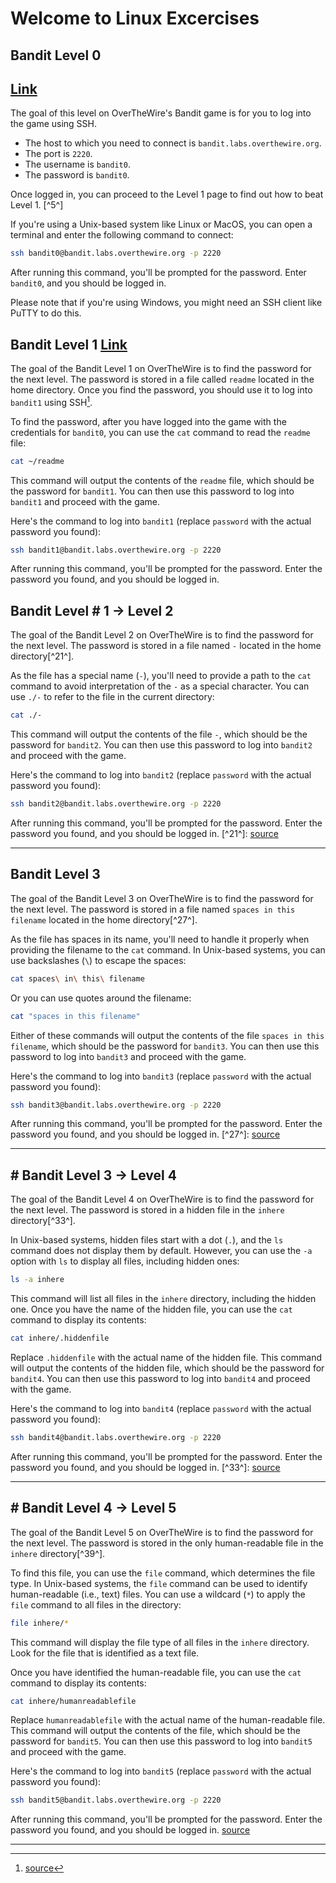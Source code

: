 # Welcome to Linux Excercises

## Bandit Level 0
## [Link](https://overthewire.org/wargames/bandit/bandit0.html)
The goal of this level on OverTheWire's Bandit game is for you to log into the game using SSH. 

- The host to which you need to connect is `bandit.labs.overthewire.org`.
- The port is `2220`.
- The username is `bandit0`.
- The password is `bandit0`.

Once logged in, you can proceed to the Level 1 page to find out how to beat Level 1. [^5^]

If you're using a Unix-based system like Linux or MacOS, you can open a terminal and enter the following command to connect:

```bash
ssh bandit0@bandit.labs.overthewire.org -p 2220
```

After running this command, you'll be prompted for the password. Enter `bandit0`, and you should be logged in.

Please note that if you're using Windows, you might need an SSH client like PuTTY to do this.

## Bandit Level 1 [Link](https://overthewire.org/wargames/bandit/bandit1.html)

The goal of the Bandit Level 1 on OverTheWire is to find the password for the next level. The password is stored in a file called `readme` located in the home directory. Once you find the password, you should use it to log into `bandit1` using SSH[^13^].

To find the password, after you have logged into the game with the credentials for `bandit0`, you can use the `cat` command to read the `readme` file:

```bash
cat ~/readme
```

This command will output the contents of the `readme` file, which should be the password for `bandit1`. You can then use this password to log into `bandit1` and proceed with the game.

Here's the command to log into `bandit1` (replace `password` with the actual password you found):

```bash
ssh bandit1@bandit.labs.overthewire.org -p 2220
```

After running this command, you'll be prompted for the password. Enter the password you found, and you should be logged in.

[^13^]: [source](https://overthewire.org/wargames/bandit/bandit1.html)

## Bandit Level # 1 → Level 2

The goal of the Bandit Level 2 on OverTheWire is to find the password for the next level. The password is stored in a file named `-` located in the home directory[^21^].

As the file has a special name (`-`), you'll need to provide a path to the `cat` command to avoid interpretation of the `-` as a special character. You can use `./-` to refer to the file in the current directory:

```bash
cat ./-
```

This command will output the contents of the file `-`, which should be the password for `bandit2`. You can then use this password to log into `bandit2` and proceed with the game.

Here's the command to log into `bandit2` (replace `password` with the actual password you found):

```bash
ssh bandit2@bandit.labs.overthewire.org -p 2220
```

After running this command, you'll be prompted for the password. Enter the password you found, and you should be logged in.   [^21^]: [source](https://overthewire.org/wargames/bandit/bandit2.html)

----
## Bandit Level 3
The goal of the Bandit Level 3 on OverTheWire is to find the password for the next level. The password is stored in a file named `spaces in this filename` located in the home directory[^27^].

As the file has spaces in its name, you'll need to handle it properly when providing the filename to the `cat` command. In Unix-based systems, you can use backslashes (`\`) to escape the spaces:

```bash
cat spaces\ in\ this\ filename
```

Or you can use quotes around the filename:

```bash
cat "spaces in this filename"
```

Either of these commands will output the contents of the file `spaces in this filename`, which should be the password for `bandit3`. You can then use this password to log into `bandit3` and proceed with the game.

Here's the command to log into `bandit3` (replace `password` with the actual password you found):

```bash
ssh bandit3@bandit.labs.overthewire.org -p 2220
```

After running this command, you'll be prompted for the password. Enter the password you found, and you should be logged in. [^27^]: [source](https://overthewire.org/wargames/bandit/bandit3.html)


---

## # Bandit Level 3 → Level 4

The goal of the Bandit Level 4 on OverTheWire is to find the password for the next level. The password is stored in a hidden file in the `inhere` directory[^33^].

In Unix-based systems, hidden files start with a dot (`.`), and the `ls` command does not display them by default. However, you can use the `-a` option with `ls` to display all files, including hidden ones:

```bash
ls -a inhere
```

This command will list all files in the `inhere` directory, including the hidden one. Once you have the name of the hidden file, you can use the `cat` command to display its contents:

```bash
cat inhere/.hiddenfile
```

Replace `.hiddenfile` with the actual name of the hidden file. This command will output the contents of the hidden file, which should be the password for `bandit4`. You can then use this password to log into `bandit4` and proceed with the game.

Here's the command to log into `bandit4` (replace `password` with the actual password you found):

```bash
ssh bandit4@bandit.labs.overthewire.org -p 2220
```

After running this command, you'll be prompted for the password. Enter the password you found, and you should be logged in.  [^33^]: [source](https://overthewire.org/wargames/bandit/bandit4.html)

---

## # Bandit Level 4 → Level 5
The goal of the Bandit Level 5 on OverTheWire is to find the password for the next level. The password is stored in the only human-readable file in the `inhere` directory[^39^].

To find this file, you can use the `file` command, which determines the file type. In Unix-based systems, the `file` command can be used to identify human-readable (i.e., text) files. You can use a wildcard (`*`) to apply the `file` command to all files in the directory:

```bash
file inhere/*
```

This command will display the file type of all files in the `inhere` directory. Look for the file that is identified as a text file.

Once you have identified the human-readable file, you can use the `cat` command to display its contents:

```bash
cat inhere/humanreadablefile
```

Replace `humanreadablefile` with the actual name of the human-readable file. This command will output the contents of the file, which should be the password for `bandit5`. You can then use this password to log into `bandit5` and proceed with the game.

Here's the command to log into `bandit5` (replace `password` with the actual password you found):

```bash
ssh bandit5@bandit.labs.overthewire.org -p 2220
```

After running this command, you'll be prompted for the password. Enter the password you found, and you should be logged in.   [source](https://overthewire.org/wargames/bandit/bandit5.html)

---
